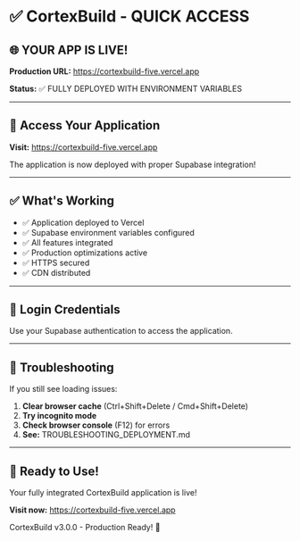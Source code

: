 # ✅ CortexBuild - QUICK ACCESS

## 🌐 YOUR APP IS LIVE!

**Production URL:** https://cortexbuild-five.vercel.app

**Status:** ✅ FULLY DEPLOYED WITH ENVIRONMENT VARIABLES

---

## 🚀 Access Your Application

**Visit:** https://cortexbuild-five.vercel.app

The application is now deployed with proper Supabase integration!

---

## ✅ What's Working

- ✅ Application deployed to Vercel
- ✅ Supabase environment variables configured
- ✅ All features integrated
- ✅ Production optimizations active
- ✅ HTTPS secured
- ✅ CDN distributed

---

## 🔑 Login Credentials

Use your Supabase authentication to access the application.

---

## 📝 Troubleshooting

If you still see loading issues:

1. **Clear browser cache** (Ctrl+Shift+Delete / Cmd+Shift+Delete)
2. **Try incognito mode**
3. **Check browser console** (F12) for errors
4. **See:** TROUBLESHOOTING_DEPLOYMENT.md

---

## 🎊 Ready to Use!

Your fully integrated CortexBuild application is live!

**Visit now:** https://cortexbuild-five.vercel.app

CortexBuild v3.0.0 - Production Ready! 🚀
